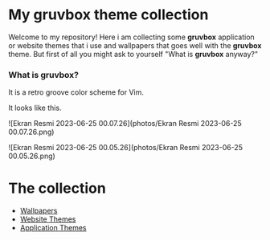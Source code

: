 # My gruvbox theme collection

Welcome to my repository! Here i am collecting some **gruvbox** application or website themes that i use and wallpapers that goes well with the **gruvbox** theme. But first of all you might ask to yourself "What is **gruvbox** anyway?"

### What is gruvbox?

It is a retro groove color scheme for Vim.

It looks like this.

![Ekran Resmi 2023-06-25 00.07.26](photos/Ekran Resmi 2023-06-25 00.07.26.png)

![Ekran Resmi 2023-06-25 00.05.26](photos/Ekran Resmi 2023-06-25 00.05.26.png)

# The collection


* [Wallpapers](wallpapers)
* [Website Themes](websites)
* [Application Themes](applications)
